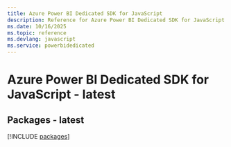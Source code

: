 ```yaml
---
title: Azure Power BI Dedicated SDK for JavaScript
description: Reference for Azure Power BI Dedicated SDK for JavaScript
ms.date: 10/16/2025
ms.topic: reference
ms.devlang: javascript
ms.service: powerbidedicated
---
```

# Azure Power BI Dedicated SDK for JavaScript - latest
## Packages - latest
[!INCLUDE [packages](power-bi-dedicated-index.md)]
